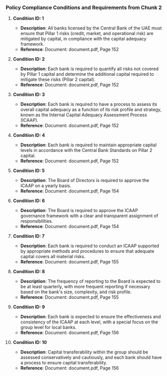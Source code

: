 ### Policy Compliance Conditions and Requirements from Chunk 2

1. **Condition ID: 1**
   - **Description**: All banks licensed by the Central Bank of the UAE must ensure that Pillar 1 risks (credit, market, and operational risk) are mitigated by capital, in compliance with the capital adequacy framework.
   - **Reference**: Document: document.pdf, Page 152

2. **Condition ID: 2**
   - **Description**: Each bank is required to quantify all risks not covered by Pillar 1 capital and determine the additional capital required to mitigate these risks (Pillar 2 capital).
   - **Reference**: Document: document.pdf, Page 152

3. **Condition ID: 3**
   - **Description**: Each bank is required to have a process to assess its overall capital adequacy as a function of its risk profile and strategy, known as the Internal Capital Adequacy Assessment Process (ICAAP).
   - **Reference**: Document: document.pdf, Page 152

4. **Condition ID: 4**
   - **Description**: Each bank is required to maintain appropriate capital levels in accordance with the Central Bank Standards on Pillar 2 capital.
   - **Reference**: Document: document.pdf, Page 152

5. **Condition ID: 5**
   - **Description**: The Board of Directors is required to approve the ICAAP on a yearly basis.
   - **Reference**: Document: document.pdf, Page 154

6. **Condition ID: 6**
   - **Description**: The Board is required to approve the ICAAP governance framework with a clear and transparent assignment of responsibilities.
   - **Reference**: Document: document.pdf, Page 154

7. **Condition ID: 7**
   - **Description**: Each bank is required to conduct an ICAAP supported by appropriate methods and procedures to ensure that adequate capital covers all material risks.
   - **Reference**: Document: document.pdf, Page 155

8. **Condition ID: 8**
   - **Description**: The frequency of reporting to the Board is expected to be at least quarterly, with more frequent reporting if necessary based on the bank's size, complexity, and risk profile.
   - **Reference**: Document: document.pdf, Page 155

9. **Condition ID: 9**
   - **Description**: Each bank is expected to ensure the effectiveness and consistency of the ICAAP at each level, with a special focus on the group level for local banks.
   - **Reference**: Document: document.pdf, Page 156

10. **Condition ID: 10**
    - **Description**: Capital transferability within the group should be assessed conservatively and cautiously, and each bank should have a process to ensure capital transferability.
    - **Reference**: Document: document.pdf, Page 156